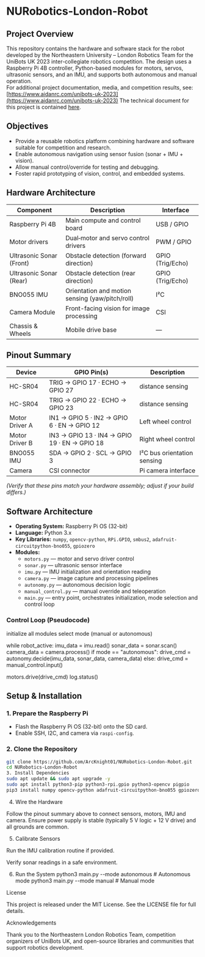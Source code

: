 # NURobotics-London-Robot

## Project Overview  
This repository contains the hardware and software stack for the robot developed by the Northeastern University – London Robotics Team for the UniBots UK 2023 inter-collegiate robotics competition. The design uses a Raspberry Pi 4B controller, Python-based modules for motors, servos, ultrasonic sensors, and an IMU, and supports both autonomous and manual operation.  
For additional project documentation, media, and competition results, see: [https://www.aidanrc.com/unibots-uk-2023](https://www.aidanrc.com/unibots-uk-2023)
The technical document for this project is contained [here](https://docs.google.com/document/d/1x95HRRY2IjaurOZZFUa4TBfEYou3pGcw90neMIvEJIw/edit?usp=sharing).

## Objectives  
- Provide a reusable robotics platform combining hardware and software suitable for competition and research.  
- Enable autonomous navigation using sensor fusion (sonar + IMU + vision).  
- Allow manual control/override for testing and debugging.  
- Foster rapid prototyping of vision, control, and embedded systems.

## Hardware Architecture  
| Component                | Description                                  | Interface       |
|--------------------------|----------------------------------------------|-----------------|
| Raspberry Pi 4B          | Main compute and control board               | USB / GPIO      |
| Motor drivers            | Dual‐motor and servo control drivers         | PWM / GPIO      |
| Ultrasonic Sonar (Front) | Obstacle detection (forward direction)       | GPIO (Trig/Echo)|
| Ultrasonic Sonar (Rear)  | Obstacle detection (rear direction)          | GPIO (Trig/Echo)|
| BNO055 IMU               | Orientation and motion sensing (yaw/pitch/roll)| I²C           |
| Camera Module            | Front-facing vision for image processing     | CSI             |
| Chassis & Wheels         | Mobile drive base                            | —               |

## Pinout Summary  
| Device             | GPIO Pin(s)                                | Description                    |
|--------------------|--------------------------------------------|--------------------------------|
| HC-SR04            | TRIG → GPIO 17 · ECHO → GPIO 27            |         distance sensing       |
| HC-SR04            | TRIG → GPIO 22 · ECHO → GPIO 23            |      distance sensing          |
| Motor Driver A     | IN1 → GPIO 5 · IN2 → GPIO 6 · EN → GPIO 12 | Left wheel control             |
| Motor Driver B     | IN3 → GPIO 13 · IN4 → GPIO 19 · EN → GPIO 18| Right wheel control            |
| BNO055 IMU         | SDA → GPIO 2 · SCL → GPIO 3                | I²C bus orientation sensing    |
| Camera             | CSI connector                              | Pi camera interface            |

*(Verify that these pins match your hardware assembly; adjust if your build differs.)*

## Software Architecture  
- **Operating System:** Raspberry Pi OS (32-bit)  
- **Language:** Python 3.x  
- **Key Libraries:** `numpy`, `opencv‐python`, `RPi.GPIO`, `smbus2`, `adafruit-circuitpython-bno055`, `gpiozero`  
- **Modules:**
  - `motors.py` — motor and servo driver control  
  - `sonar.py` — ultrasonic sensor interface  
  - `imu.py` — IMU initialization and orientation reading  
  - `camera.py` — image capture and processing pipelines  
  - `autonomy.py` — autonomous decision logic  
  - `manual_control.py` — manual override and teleoperation  
  - `main.py` — entry point, orchestrates initialization, mode selection and control loop  

### Control Loop (Pseudocode)  
initialize all modules
select mode (manual or autonomous)

while robot_active:
imu_data = imu.read()
sonar_data = sonar.scan()
camera_data = camera.process()
if mode == "autonomous":
    drive_cmd = autonomy.decide(imu_data, sonar_data, camera_data)
else:
    drive_cmd = manual_control.input()

motors.drive(drive_cmd)
log.status()


## Setup & Installation  
### 1. Prepare the Raspberry Pi  
- Flash the Raspberry Pi OS (32-bit) onto the SD card.  
- Enable SSH, I2C, and camera via `raspi-config`.

### 2. Clone the Repository  
```bash
git clone https://github.com/ArcKnight01/NURobotics-London-Robot.git
cd NURobotics-London-Robot
3. Install Dependencies
sudo apt update && sudo apt upgrade -y
sudo apt install python3-pip python3-rpi.gpio python3-opencv pigpio
pip3 install numpy opencv-python adafruit-circuitpython-bno055 gpiozero smbus2 pyserial
```
4. Wire the Hardware

Follow the pinout summary above to connect sensors, motors, IMU and camera.
Ensure power supply is stable (typically 5 V logic + 12 V drive) and all grounds are common.

5. Calibrate Sensors

Run the IMU calibration routine if provided.

Verify sonar readings in a safe environment.

6. Run the System
python3 main.py --mode autonomous   # Autonomous mode
python3 main.py --mode manual       # Manual mode


License

This project is released under the MIT License. See the LICENSE file for full details.

Acknowledgements

Thank you to the Northeastern London Robotics Team, competition organizers of UniBots UK, and open-source libraries and communities that support robotics development.



